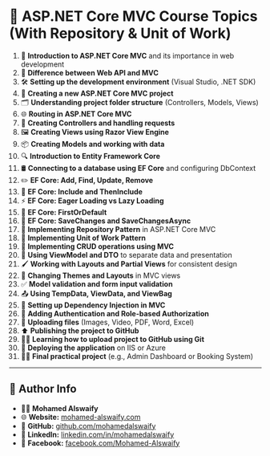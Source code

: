 
# 🚀 ASP.NET Core MVC Course Topics (With Repository & Unit of Work)

1. 🧠 **Introduction to ASP.NET Core MVC** and its importance in web development  
2. 🔁 **Difference between Web API and MVC**  
3. 🛠️ **Setting up the development environment** (Visual Studio, .NET SDK)  
4. 📁 **Creating a new ASP.NET Core MVC project**  
5. 🗂️ **Understanding project folder structure** (Controllers, Models, Views)  
6. 🌐 **Routing in ASP.NET Core MVC**  
7. 🧾 **Creating Controllers and handling requests**  
8. 🖼️ **Creating Views using Razor View Engine**  
9. 📦 **Creating Models and working with data**  
10. 🔍 **Introduction to Entity Framework Core**  
11. 🛢️ **Connecting to a database using EF Core** and configuring DbContext  
12. ✏️ **EF Core: Add, Find, Update, Remove**  
13. 📎 **EF Core: Include and ThenInclude**  
14. ⚡ **EF Core: Eager Loading vs Lazy Loading**  
15. 🔎 **EF Core: FirstOrDefault**  
16. 💾 **EF Core: SaveChanges and SaveChangesAsync**  
17. 🧱 **Implementing Repository Pattern** in ASP.NET Core MVC  
18. 🧰 **Implementing Unit of Work Pattern**  
19. 🧮 **Implementing CRUD operations using MVC**  
20. 🧳 **Using ViewModel and DTO** to separate data and presentation  
21. 🖌️ **Working with Layouts and Partial Views** for consistent design  
22. 🎨 **Changing Themes and Layouts** in MVC views  
23. ✅ **Model validation and form input validation**  
24. 📤 **Using TempData, ViewData, and ViewBag**  
25. 🧩 **Setting up Dependency Injection in MVC**  
26. 🔐 **Adding Authentication and Role-based Authorization**  
27. 📁 **Uploading files** (Images, Video, PDF, Word, Excel)  
28. ⬆️ **Publishing the project to GitHub**  
29. 🧑‍🏫 **Learning how to upload project to GitHub using Git**  
30. 🚀 **Deploying the application** on IIS or Azure  
31. 🧑‍💻 **Final practical project** (e.g., Admin Dashboard or Booking System)  

---

## 👤 Author Info

- 👨‍🏫 **Mohamed Alswaify**  
- 🌐 **Website:** [mohamed-alswaify.com](https://mohamed-alswaify.com)  
- 🔗 **GitHub:** [github.com/mohamedalswaify](https://github.com/mohamedalswaify)  
- 💼 **LinkedIn:** [linkedin.com/in/mohamedalswaify](https://www.linkedin.com/in/mohamedalswaify)   
- 📘 **Facebook:** [facebook.com/Mohamed-Alswaify](https://www.facebook.com/Mohamed-Alswaify)
